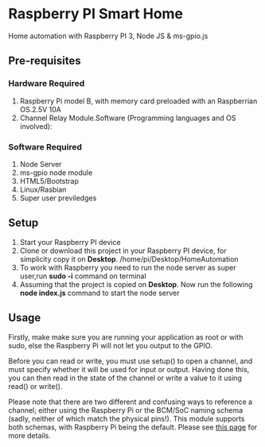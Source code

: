 Raspberry PI Smart Home
==========
Home automation with Raspberry PI 3, Node JS & ms-gpio.js

## Pre-requisites
### Hardware Required
1. Raspberry Pi model B, with memory card preloaded with an Raspberrian OS.2.5V 10A
2. Channel Relay Module.Software (Programming languages and OS  involved):

### Software Required
1. Node Server
2. ms-gpio node module
3. HTML5/Bootstrap
4. Linux/Rasbian
5. Super user previledges

## Setup
1. Start your Raspberry PI device
2. Clone or download this project in your Raspberry PI device, for simplicity copy it on **Desktop**.
   /home/pi/Desktop/HomeAutomation
3. To work with Raspberry you need to run the node server as super user,run **sudo -i** command on terminal
4. Assuming that the project is copied on **Desktop**. Now run the following **node index.js** command to start the node server
    
## Usage
Firstly, make make sure you are running your application as root or with sudo, else the Raspberry Pi will not let you output to the GPIO.

Before you can read or write, you must use setup() to open a channel, and must specify whether it will be used for input or output. Having done this, you can then read in the state of the channel or write a value to it using read() or write().

Please note that there are two different and confusing ways to reference a channel; either using the Raspberry Pi or the BCM/SoC naming schema (sadly, neither of which match the physical pins!). This module supports both schemas, with Raspberry Pi being the default. Please see [this page](http://elinux.org/RPi_Low-level_peripherals) for more details.

